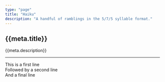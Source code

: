 ```yaml
---
type: "page"
title: "Haiku"
description: "A handful of ramblings in the 5/7/5 syllable format."
---
```


## {{meta.title}}

{{meta.description}}

---

This is a first line\
Followed by a second line\
And a final line
